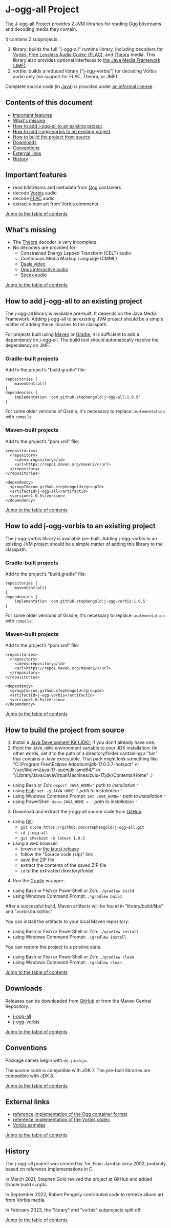 # J-ogg-all Project

[The J-ogg-all Project][joggall] provides 2 [JVM] libraries
for reading [Ogg] bitstreams and decoding media they contain.

It contains 2 subprojects:

1. library: builds the full "j-ogg-all" runtime library, including decoders for
   [Vorbis], [Free Lossless Audio Codec (FLAC)][flac], and [Theora] media.
   This library also provides optional interfaces to
   [the Java Media Framework (JMF)][jmf].
2. vorbis: builds a reduced library ("j-ogg-vorbis") for decoding
   Vorbis audio only (no support for FLAC, Theora, or JMF).

Complete source code (in [Java]) is provided under
[an informal license][license].


<a name="toc"></a>

## Contents of this document

+ [Important features](#features)
+ [What's missing](#todo)
+ [How to add j-ogg-all to an existing project](#addall)
+ [How to add j-ogg-vorbis to an existing project](#addvorbis)
+ [How to build the project from source](#build)
+ [Downloads](#downloads)
+ [Conventions](#conventions)
+ [External links](#links)
+ [History](#history)


<a name="features"></a>

## Important features

+ read bitstreams and metadata from [Ogg] containers
+ decode [Vorbis] audio
+ decode [FLAC] audio
+ extract album art from Vorbis comments

[Jump to the table of contents](#toc)


<a name="todo"></a>

## What's missing

+ The [Theora] decoder is very incomplete.
+ No decoders are provided for:
  + Constrained Energy Lapped Transform (CELT) audio
  + Continuous Media Markup Language (CMML)
  + [Daala video][daala]
  + [Opus interactive audio][opus]
  + [Speex audio][speex]

[Jump to the table of contents](#toc)

<a name="addall"></a>

## How to add j-ogg-all to an existing project

The j-ogg-all library is available pre-built.
It depends on the Java Media Framework.
Adding j-ogg-all to an existing JVM project should be
a simple matter of adding these libraries to the classpath.

For projects built using [Maven] or [Gradle], it is sufficient to add a
dependency on j-ogg-all.
The build tool should automatically resolve the dependency on JMF.

### Gradle-built projects

Add to the project’s "build.gradle" file:

    repositories {
        mavenCentral()
    }
    dependencies {
        implementation 'com.github.stephengold:j-ogg-all:1.0.5'
    }

For some older versions of Gradle,
it's necessary to replace `implementation` with `compile`.

### Maven-built projects

Add to the project’s "pom.xml" file:

    <repositories>
      <repository>
        <id>mvnrepository</id>
        <url>https://repo1.maven.org/maven2/</url>
      </repository>
    </repositories>

    <dependency>
      <groupId>com.github.stephengold</groupId>
      <artifactId>j-ogg-all</artifactId>
      <version>1.0.5</version>
    </dependency>

[Jump to the table of contents](#toc)


<a name="addvorbis"></a>

## How to add j-ogg-vorbis to an existing project

The j-ogg-vorbis library is available pre-built.
Adding j-ogg-vorbis to an existing JVM project should be
a simple matter of adding this library to the classpath.

### Gradle-built projects

Add to the project’s "build.gradle" file:

    repositories {
        mavenCentral()
    }
    dependencies {
        implementation 'com.github.stephengold:j-ogg-vorbis:1.0.5'
    }

For some older versions of Gradle,
it's necessary to replace `implementation` with `compile`.

### Maven-built projects

Add to the project’s "pom.xml" file:

    <repositories>
      <repository>
        <id>mvnrepository</id>
        <url>https://repo1.maven.org/maven2/</url>
      </repository>
    </repositories>

    <dependency>
      <groupId>com.github.stephengold</groupId>
      <artifactId>j-ogg-vorbis</artifactId>
      <version>1.0.5</version>
    </dependency>

[Jump to the table of contents](#toc)


<a name="build"></a>

## How to build the project from source

1. Install a [Java Development Kit (JDK)][adoptium],
   if you don't already have one.
2. Point the `JAVA_HOME` environment variable to your JDK installation:
   (In other words, set it to the path of a directory/folder
   containing a "bin" that contains a Java executable.
   That path might look something like
   "C:\Program Files\Eclipse Adoptium\jdk-17.0.3.7-hotspot"
   or "/usr/lib/jvm/java-17-openjdk-amd64/" or
   "/Library/Java/JavaVirtualMachines/zulu-17.jdk/Contents/Home" .)
  + using Bash or Zsh: `export JAVA_HOME="` *path to installation* `"`
  + using [Fish]: `set -g JAVA_HOME "` *path to installation* `"`
  + using Windows Command Prompt: `set JAVA_HOME="` *path to installation* `"`
  + using PowerShell: `$env:JAVA_HOME = '` *path to installation* `'`
3. Download and extract the j-ogg-all source code from [GitHub]:
  + using [Git]:
    + `git clone https://github.com/stephengold/j-ogg-all.git`
    + `cd j-ogg-all`
    + `git checkout -b latest 1.0.5`
  + using a web browser:
    + browse to [the latest release][latest]
    + follow the "Source code (zip)" link
    + save the ZIP file
    + extract the contents of the saved ZIP file
    + `cd` to the extracted directory/folder
4. Run the [Gradle] wrapper:
  + using Bash or Fish or PowerShell or Zsh: `./gradlew build`
  + using Windows Command Prompt: `.\gradlew build`

After a successful build,
Maven artifacts will be found
in "library/build/libs" and "vorbis/build/libs".

You can install the artifacts to your local Maven repository:
+ using Bash or Fish or PowerShell or Zsh: `./gradlew install`
+ using Windows Command Prompt: `.\gradlew install`

You can restore the project to a pristine state:
+ using Bash or Fish or PowerShell or Zsh: `./gradlew clean`
+ using Windows Command Prompt: `.\gradlew clean`

[Jump to the table of contents](#toc)


<a name="downloads"></a>

## Downloads

Releases can be downloaded from [GitHub](https://github.com/stephengold/j-ogg-all/releases)
or from the Maven Central Repository:
+ [j-ogg-all](https://central.sonatype.com/artifact/com.github.stephengold/j-ogg-all/1.0.5)
+ [j-ogg-vorbis](https://central.sonatype.com/artifact/com.github.stephengold/j-ogg-vorbis/1.0.5)

[Jump to the table of contents](#toc)


<a name="conventions"></a>

## Conventions

Package names begin with `de.jarnbjo.`

The source code is compatible with JDK 7.
The pre-built libraries are compatible with JDK 8.

[Jump to the table of contents](#toc)


<a name="links"></a>

## External links

+ [reference implementation of the Ogg container format](https://github.com/xiph/ogg)
+ [reference implementation of the Vorbis codec](https://gitlab.xiph.org/xiph/vorbis)
+ [Vorbis samples](https://getsamplefiles.com/sample-audio-files/ogg)

[Jump to the table of contents](#toc)


<a name="history"></a>

## History

The j-ogg-all project was created by Tor-Einar Jarnbjo circa 2002,
probably based on reference implementations in C.

In March 2021, Stephen Gold revived the project at GitHub
and added Gradle build scripts.

In September 2022, Robert Pengelly contributed code
to retrieve album art from Vorbis media.

In February 2023, the "library" and "vorbis" subprojects split off.

[Jump to the table of contents](#toc)


[adoptium]: https://adoptium.net/releases.html "Adoptium Project"
[daala]: https://xiph.org/daala/ "Daala codec"
[fish]: https://fishshell.com/ "Fish command-line shell"
[flac]: https://xiph.org/flac/ "Free Lossless Audio Codec"
[git]: https://git-scm.com "Git"
[github]: https://github.com "GitHub"
[gradle]: https://gradle.org "Gradle Project"
[java]: https://en.wikipedia.org/wiki/Java_(programming_language) "Java"
[jmf]: https://www.oracle.com/java/technologies/javase/java-media-framework.html "Java Media Framework"
[joggall]: https://github.com/stephengold "J-ogg-all Project"
[jvm]: https://en.wikipedia.org/wiki/Java_virtual_machine "Java Virtual Machine"
[latest]: https://github.com/stephengold/j-ogg-all/releases/latest "latest release"
[license]: https://github.com/stephengold/j-ogg-all/blob/master/LICENSE "j-ogg-all license"
[maven]: https://maven.apache.org "Maven Project"
[ogg]: https://www.xiph.org/ogg/ "Ogg container format"
[opus]: https://opus-codec.org/ "Opus codec"
[speex]: https://speex.org/ "Speex codec"
[theora]: https://theora.org/ "Theora codec"
[vorbis]: https://xiph.org/vorbis/ "Vorbis codec"

